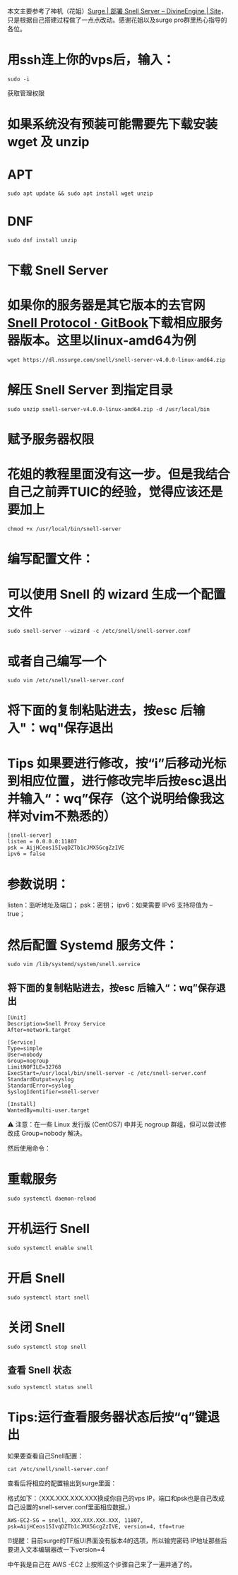 本文主要参考了神机（花姐）[Surge | 部署 Snell Server – DivineEngine | Site](https://divineengine.net/article/deploying-a-snell-server/)，只是根据自己搭建过程做了一点点改动。感谢花姐以及surge pro群里热心指导的各位。

# 用ssh连上你的vps后，输入：
```
sudo -i
```
获取管理权限


# 如果系统没有预装可能需要先下载安装 wget 及 unzip

# APT
```
sudo apt update && sudo apt install wget unzip
```

# DNF
```
sudo dnf install unzip
```

# 下载 Snell Server
# 如果你的服务器是其它版本的去官网[Snell Protocol · GitBook](https://manual.nssurge.com/others/snell.html)下载相应服务器版本。这里以linux-amd64为例

```
wget https://dl.nssurge.com/snell/snell-server-v4.0.0-linux-amd64.zip
```

# 解压 Snell Server 到指定目录

```
sudo unzip snell-server-v4.0.0-linux-amd64.zip -d /usr/local/bin
```

# 赋予服务器权限
# 花姐的教程里面没有这一步。但是我结合自己之前弄TUIC的经验，觉得应该还是要加上
```
chmod +x /usr/local/bin/snell-server
```

# 编写配置文件：

# 可以使用 Snell 的 wizard 生成一个配置文件
```
sudo snell-server --wizard -c /etc/snell/snell-server.conf
```
# 或者自己编写一个
```
sudo vim /etc/snell/snell-server.conf
```
# 将下面的复制粘贴进去，按esc 后输入"：wq"保存退出
# Tips 如果要进行修改，按“i”后移动光标到相应位置，进行修改完毕后按esc退出并输入“：wq”保存（这个说明给像我这样对vim不熟悉的）
```
[snell-server]
listen = 0.0.0.0:11807
psk = AijHCeos15IvqDZTb1cJMX5GcgZzIVE
ipv6 = false
```
# 参数说明：
listen：监听地址及端口；
psk：密钥；
ipv6：如果需要 IPv6 支持将值为 – true；

# 然后配置 Systemd 服务文件：
```
sudo vim /lib/systemd/system/snell.service
```
## 将下面的复制粘贴进去，按esc 后输入“：wq”保存退出
```
[Unit]
Description=Snell Proxy Service
After=network.target

[Service]
Type=simple
User=nobody
Group=nogroup
LimitNOFILE=32768
ExecStart=/usr/local/bin/snell-server -c /etc/snell-server.conf
StandardOutput=syslog
StandardError=syslog
SyslogIdentifier=snell-server

[Install]
WantedBy=multi-user.target
```

⚠️ 注意：在一些 Linux 发行版 (CentOS7) 中并无 nogroup 群组，但可以尝试修改成 Group=nobody 解决。

然后使用命令：

# 重载服务
```
sudo systemctl daemon-reload
```
# 开机运行 Snell
```
sudo systemctl enable snell
```
# 开启 Snell
```
sudo systemctl start snell
```
# 关闭 Snell
```
sudo systemctl stop snell
```
## 查看 Snell 状态
```
sudo systemctl status snell
```
# Tips:运行查看服务器状态后按“q”键退出

如果要查看自己Snell配置：
```
cat /etc/snell/snell-server.conf
```

查看后将相应的配置输出到surge里面：

格式如下：（XXX.XXX.XXX.XXX换成你自己的vps IP，端口和psk也是自己改成自己设置的snell-server.conf里面相应数据。）
```
AWS-EC2-SG = snell, XXX.XXX.XXX.XXX, 11807, psk=AijHCeos15IvqDZTb1cJMX5GcgZzIVE, version=4, tfo=true
```
⏰提醒：目前surge的TF版UI界面没有版本4的选项，所以输完密码 IP地址那些后要进入文本编辑器改一下version=4



中午我是自己在 AWS -EC2 上按照这个步骤自己来了一遍并通了的。
